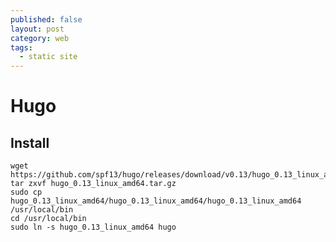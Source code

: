```yaml
---
published: false
layout: post
category: web
tags: 
  - static site
---
```


# Hugo

## Install

    wget https://github.com/spf13/hugo/releases/download/v0.13/hugo_0.13_linux_amd64.tar.gz
    tar zxvf hugo_0.13_linux_amd64.tar.gz
    sudo cp hugo_0.13_linux_amd64/hugo_0.13_linux_amd64/hugo_0.13_linux_amd64 /usr/local/bin
    cd /usr/local/bin
    sudo ln -s hugo_0.13_linux_amd64 hugo
